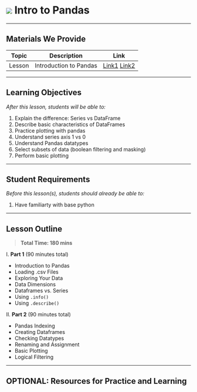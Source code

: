 # ![](https://ga-dash.s3.amazonaws.com/production/assets/logo-9f88ae6c9c3871690e33280fcf557f33.png) Intro to Pandas

---

## Materials We Provide


| Topic | Description | Link |
| --- | --- | --- |
| Lesson | Introduction to Pandas | [Link1](./intro-to-pandas-1.ipynb) [Link2](./intro-to-pandas-2.ipynb)|

---

## Learning Objectives

*After this lesson, students will be able to:*

1. Explain the difference: Series vs DataFrame
2. Describe basic characteristics of DataFrames
3. Practice plotting with pandas
4. Understand series axis 1 vs 0
5. Understand Pandas datatypes
6. Select subsets of data (boolean filtering and masking)
7. Perform basic plotting


---

## Student Requirements

*Before this lesson(s), students should already be able to:*

1. Have familiarty with base python

---

## Lesson Outline

> **Total Time: 180 mins**

I. **Part 1** (90 minutes total)
- Introduction to Pandas 
- Loading .csv Files
- Exploring Your Data
- Data Dimensions
- Dataframes vs. Series
- Using `.info()`
- Using `.describe()`


II. **Part 2** (90 minutes total)
- Pandas Indexing
- Creating Dataframes
- Checking Datatypes
- Renaming and Assignment
- Basic Plotting
- Logical Filtering

---

## OPTIONAL: Resources for Practice and Learning
